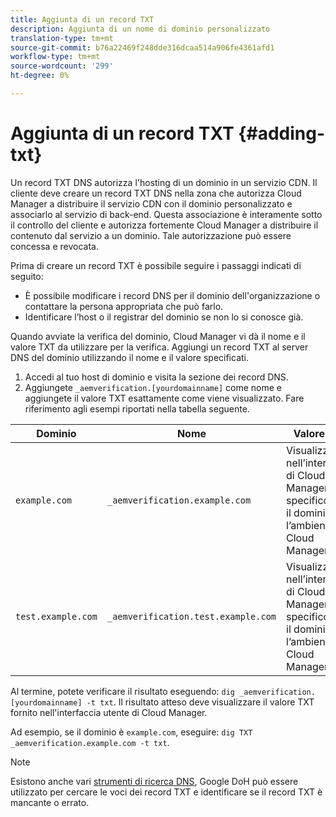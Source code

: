 ```yaml
---
title: Aggiunta di un record TXT
description: Aggiunta di un nome di dominio personalizzato
translation-type: tm+mt
source-git-commit: b76a22469f248dde316dcaa514a906fe4361afd1
workflow-type: tm+mt
source-wordcount: '299'
ht-degree: 0%

---
```



# Aggiunta di un record TXT {#adding-txt}

Un record TXT DNS autorizza l&#39;hosting di un dominio in un servizio CDN. Il cliente deve creare un record TXT DNS nella zona che autorizza Cloud Manager a distribuire il servizio CDN con il dominio personalizzato e associarlo al servizio di back-end. Questa associazione è interamente sotto il controllo del cliente e autorizza fortemente Cloud Manager a distribuire il contenuto dal servizio a un dominio. Tale autorizzazione può essere concessa e revocata.

Prima di creare un record TXT è possibile seguire i passaggi indicati di seguito:

* È possibile modificare i record DNS per il dominio dell&#39;organizzazione o contattare la persona appropriata che può farlo.
* Identificare l’host o il registrar del dominio se non lo si conosce già.

Quando avviate la verifica del dominio, Cloud Manager vi dà il nome e il valore TXT da utilizzare per la verifica. Aggiungi un record TXT al server DNS del dominio utilizzando il nome e il valore specificati.

1. Accedi al tuo host di dominio e visita la sezione dei record DNS.
1. Aggiungete `_aemverification.[yourdomainname]` come nome e aggiungete il valore TXT esattamente come viene visualizzato.
Fare riferimento agli esempi riportati nella tabella seguente.

| Dominio | Nome | Valore TXT |
|--- |--- |---|
| `example.com` | `_aemverification.example.com` | Visualizzato nell’interfaccia di Cloud Manager ed è specifico per il dominio e l’ambiente di Cloud Manager |
| `test.example.com` | `_aemverification.test.example.com` | Visualizzato nell’interfaccia di Cloud Manager ed è specifico per il dominio e l’ambiente di Cloud Manager |

Al termine, potete verificare il risultato eseguendo: `dig _aemverification.[yourdomainname] -t txt`.
Il risultato atteso deve visualizzare il valore TXT fornito nell&#39;interfaccia utente di Cloud Manager.

Ad esempio, se il dominio è `example.com`, eseguire: `dig TXT _aemverification.example.com -t txt`.

>[!NOTE]
>Esistono anche vari [strumenti di ricerca DNS](https://www.ultratools.com/tools/dnsLookup), Google DoH può essere utilizzato per cercare le voci dei record TXT e identificare se il record TXT è mancante o errato.


